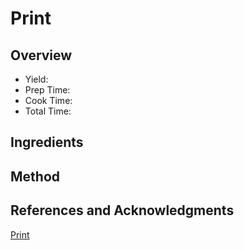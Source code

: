 # Print

## Overview

- Yield:
- Prep Time:
- Cook Time:
- Total Time:

## Ingredients


## Method



## References and Acknowledgments

[Print](http://www.rachelcooks.com/2016/03/07/apple-gouda-stuffed-chicken-breasts-smoky-roasted-sweet-potatoes/print/)
